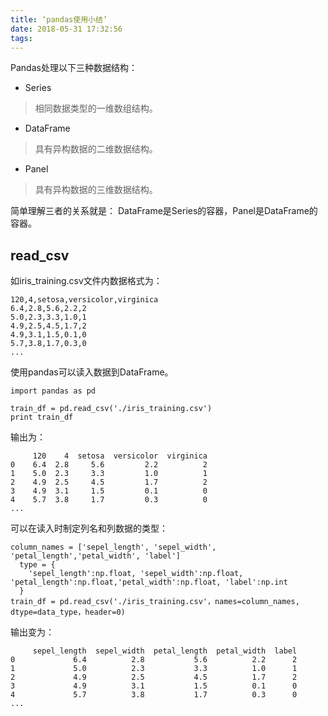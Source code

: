 ```yaml
---
title: ‘pandas使用小结’
date: 2018-05-31 17:32:56
tags:
---
```


Pandas处理以下三种数据结构：
+ Series
> 相同数据类型的一维数组结构。

+ DataFrame
> 具有异构数据的二维数据结构。

+ Panel
> 具有异构数据的三维数据结构。

简单理解三者的关系就是： DataFrame是Series的容器，Panel是DataFrame的容器。

## read_csv
如iris_training.csv文件内数据格式为：
```
120,4,setosa,versicolor,virginica
6.4,2.8,5.6,2.2,2
5.0,2.3,3.3,1.0,1
4.9,2.5,4.5,1.7,2
4.9,3.1,1.5,0.1,0
5.7,3.8,1.7,0.3,0
...
```
使用pandas可以读入数据到DataFrame。
```
import pandas as pd

train_df = pd.read_csv('./iris_training.csv')
print train_df
```
输出为：
```
     120    4  setosa  versicolor  virginica
0    6.4  2.8     5.6         2.2          2
1    5.0  2.3     3.3         1.0          1
2    4.9  2.5     4.5         1.7          2
3    4.9  3.1     1.5         0.1          0
4    5.7  3.8     1.7         0.3          0
...
```
可以在读入时制定列名和列数据的类型：
```
column_names = ['sepel_length', 'sepel_width', 'petal_length','petal_width', 'label']
  type = {
    'sepel_length':np.float, 'sepel_width':np.float, 'petal_length':np.float,'petal_width':np.float, 'label':np.int
  }
train_df = pd.read_csv('./iris_training.csv'，names=column_names, dtype=data_type，header=0)
```
输出变为：
```
     sepel_length  sepel_width  petal_length  petal_width  label
0             6.4          2.8           5.6          2.2      2
1             5.0          2.3           3.3          1.0      1
2             4.9          2.5           4.5          1.7      2
3             4.9          3.1           1.5          0.1      0
4             5.7          3.8           1.7          0.3      0
...
```

